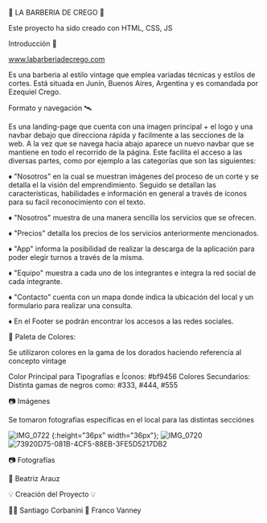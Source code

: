 💈 LA BARBERIA DE CREGO 💈

Este proyecto ha sido creado con HTML, CSS, JS

Introducción 📌

www.labarberiadecrego.com

Es una barberia al estilo vintage que emplea variadas técnicas y estilos de cortes. Está situada en Junín, Buenos Aires, Argentina y es comandada por Ezequiel Crego.

Formato y navegación 🛰

Es una landing-page que cuenta con una imagen principal + el logo y una navbar debajo que direcciona rápida y facilmente a las secciones de la web.
A la vez que se navega hacia abajo aparece un nuevo navbar que se mantiene en todo el recorrido de la página. Este facilita el acceso a las diversas partes, como por ejemplo a las categorías que son las siguientes:

♦ "Nosotros" en la cual se muestran imágenes del proceso de un corte y se detalla el la visión del emprendimiento. Seguido se detallan las características, habilidades e información en general a través de íconos para su facil reconocimiento con el texto.

♦ "Nosotros" muestra de una manera sencilla los servicios que se ofrecen.

♦ "Precios" detalla los precios de los servicios anteriormente mencionados.

♦ "App" informa la posibilidad de realizar la descarga de la aplicación para poder elegir turnos a través de la misma.

♦ "Equipo" muestra a cada uno de los integrantes e integra la red social de cada integrante.

♦ "Contacto" cuenta con un mapa donde indica la ubicación del local y un formulario para realizar una consulta.

♦ En el Footer se podrán encontrar los accesos a las redes sociales.

🎨 Paleta de Colores: 

Se utilizaron colores en la gama de los dorados haciendo referencia al concepto vintage

Color Principal para Tipografías e Íconos: #bf9456
Colores Secundarios: Distinta gamas de negros como: #333, #444, #555

📷 Imágenes

Se tomaron fotografías específicas en el local para las distintas secciónes

![IMG_0722](https://user-images.githubusercontent.com/76442319/121959245-e8a72f00-cd3a-11eb-901b-de22e4ba75f1.JPEG) {:height="36px" width="36px"};
![IMG_0720](https://user-images.githubusercontent.com/76442319/121959271-f0ff6a00-cd3a-11eb-9162-bce4f3601197.JPEG)
![73920D75-081B-4CF5-88EB-3FE5D5217DB2](https://user-images.githubusercontent.com/76442319/121959282-f65cb480-cd3a-11eb-96b0-c0d14d4ca56e.jpg)



📷 Fotografías

👩 Beatriz Arauz

💡 Creación del Proyecto 💡

🧑🏻 Santiago Corbanini
🧑 Franco Vanney
